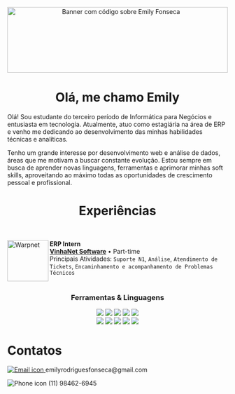 <p align="center">
  <img src="https://i.imgur.com/xJU1ZHH.png" alt="Banner com código sobre Emily Fonseca" width="100%" height="150px"/>
</p>
<h1 align="center">Olá, me chamo Emily </h1>


  Olá! Sou estudante do terceiro período de Informática para Negócios e entusiasta em tecnologia. Atualmente, atuo como estagiária na área de ERP e venho me dedicando ao desenvolvimento das minhas habilidades técnicas e analíticas.

  Tenho um grande interesse por desenvolvimento web e análise de dados, áreas que me motivam a buscar constante evolução. Estou sempre em busca de aprender novas linguagens, ferramentas e aprimorar minhas soft skills, aproveitando ao máximo todas as oportunidades de crescimento pessoal e profissional.

<h1 align="center">Experiências</h1><br>

[<img align="left" height="94px" width="94px" alt="Warpnet" src="https://encrypted-tbn0.gstatic.com/images?q=tbn:ANd9GcQbRKJQsp1PZX1LCf4tgbOwbobvVsJTh9pv6g&s"/>](https://www.deltaze.com.br)
 
**ERP Intern** \
[**VinhaNet Software**](https://www.deltaze.com.br) • Part-time \
Principais Atividades: `Suporte N1`, `Análise`, `Atendimento de Tickets`, `Encaminhamento e acompanhamento de Problemas Técnicos`
<br/>
<h1></h1>
<h3 align="center">Ferramentas & Linguagens</h3>
<p align="center">
  <img src="https://img.shields.io/badge/VS%20Code-007ACC?style=for-the-badge&logo=visual-studio-code&logoColor=white"/>
  <img src="https://img.shields.io/badge/Dev--C++-003366?style=for-the-badge&logo=c%2B%2B&logoColor=white"/>
  <img src="https://img.shields.io/badge/Google%20Colab-F9AB00?style=for-the-badge&logo=googlecolab&logoColor=white"/>
  <img src="https://img.shields.io/badge/Notion-000000?style=for-the-badge&logo=notion&logoColor=white"/>
  <img src="https://img.shields.io/badge/GitHub-181717?style=for-the-badge&logo=github&logoColor=white"/>
  <br/>
  <img src="https://img.shields.io/badge/HTML5-E34F26?style=for-the-badge&logo=html5&logoColor=white"/>
  <img src="https://img.shields.io/badge/CSS3-1572B6?style=for-the-badge&logo=css3&logoColor=white"/>
  <img src="https://img.shields.io/badge/Python-3776AB?style=for-the-badge&logo=python&logoColor=white"/>
  <img src="https://img.shields.io/badge/JavaScript-F7DF1E?style=for-the-badge&logo=javascript&logoColor=black"/>
  <img src="https://img.shields.io/badge/Bootstrap-7952B3?style=for-the-badge&logo=bootstrap&logoColor=white"/>
</p>
<h1>Contatos</h1>
<a href="mailto:emilyrodriguesfonseca@gmail.com">
  <img src="https://img.icons8.com/ios-filled/25/000000/email-open.png" alt="Email icon"/>
</a> emilyrodriguesfonseca@gmail.com  
<br/>

<img src="https://img.icons8.com/ios-filled/25/000000/phone.png" alt="Phone icon"/> (11) 98462-6945


